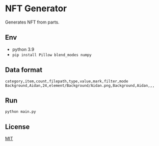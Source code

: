 # NFT Generator

Generates NFT from parts.

## Env

- python 3.9
- `pip install Pillow blend_modes numpy`

## Data format

```csv
category,item,count,filepath,type,value,mark,filter,mode
Background,Aidan,24,element/Background/Aidan.png,Background,Aidan,,,
```

## Run

`python main.py`

## License

[MIT](./LICENSE)